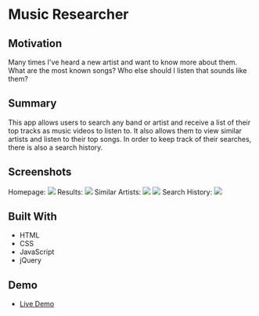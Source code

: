 # Music Researcher


 ## Motivation
 Many times I've heard a new artist and want to know more about them. What are the most known songs? Who else should I listen that sounds like them?
 
## Summary
This app allows users to search any band or artist and receive a list of their top tracks as music videos to listen to. It also allows them to view similar artists and listen to their top songs. In order to keep track of their searches, there is also a search history. 

## Screenshots
Homepage:
<img src="https://user-images.githubusercontent.com/45217134/56323855-b84fb000-6132-11e9-9c94-0d9995da5497.png">
Results:
<img src="https://user-images.githubusercontent.com/45217134/56323861-bab20a00-6132-11e9-842a-4f612873412f.png">
Similar Artists:
<img src="https://user-images.githubusercontent.com/45217134/56323864-bbe33700-6132-11e9-8617-f0c566a90600.png">
<img src="https://user-images.githubusercontent.com/45217134/56323866-bd146400-6132-11e9-9866-311b5a98630d.png">
Search History:
<img src="https://user-images.githubusercontent.com/45217134/56323869-be459100-6132-11e9-91a7-72eb80a12c89.png">

## Built With
<ul>
 <li>HTML</li>
 <li>CSS</li>
 <li>JavaScript</li>
 <li>jQuery</li>
</ul>

## Demo
<ul>
<li><a href="https://ahnelson34.github.io/Music-Researcher/">Live Demo</a></li>
</ul>

